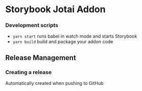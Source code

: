 # Storybook Jotai Addon

### Development scripts

- `yarn start` runs babel in watch mode and starts Storybook
- `yarn build` build and package your addon code

## Release Management

### Creating a release

Automatically created when pushing to GitHub
